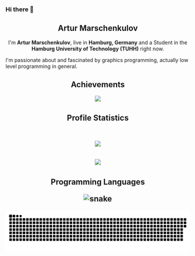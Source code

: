 ### Hi there 👋

<!--
**ArturMarschenkulov/ArturMarschenkulov** is a ✨ _special_ ✨ repository because its `README.md` (this file) appears on your GitHub profile.

Here are some ideas to get you started:

- 🔭 I’m currently working on ...
- 🌱 I’m currently learning ...
- 👯 I’m looking to collaborate on ...
- 🤔 I’m looking for help with ...
- 💬 Ask me about ...
- 📫 How to reach me: ...
- 😄 Pronouns: ...
- ⚡ Fun fact: ...
-->

<h2 align="center">Artur Marschenkulov</h2>

<p align="center">
  I'm <b>Artur Marschenkulov</b>, live in <b>Hamburg, Germany</b> and a Student in the <b>Hamburg University of Technology (TUHH)</b> right now.

  I'm passionate about and fascinated by graphics programming, actually low level programming in general.
</p>

<h2 align="center">Achievements</h2>
<p align="center">
  <img src="https://github-profile-trophy.vercel.app/?username=ArturMarschenkulov&row=1">
</p>

<h2 align="center">Profile Statistics</b>
<p align="center">
  <br>
  <img src="https://github-readme-stats.vercel.app/api?username=ArturMarschenkulov&theme=blue-green" width="400" /></br><br>
  <img src="https://github-readme-stats.vercel.app/api/top-langs/?username=ArturMarschenkulov&theme=blue-green">
</p>

<h2 align="center">Programming Languages</b>
<p align="center">

<p align="center">
   <img src="/My_Assets/Header %26 Footer/Github-Contribution-Grid-Snake.svg" alt="snake">
</p>

![Snake animation](https://github.com/ArturMarschenkulov/ArturMarschenkulov/blob/output/github-contribution-grid-snake.svg)
  
</p>
